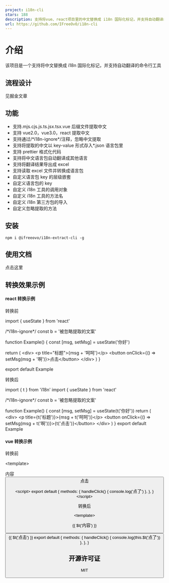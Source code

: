 ```yaml
---
project: i18n-cli
stars: 188
description: 支持将vue、react项目里的中文替换成 i18n 国际化标记，并支持自动翻译的命令行工具
url: https://github.com/IFreeOvO/i18n-cli
---
```


介绍
==

该项目是一个支持将中文替换成 i18n 国际化标记，并支持自动翻译的命令行工具

流程设计
----

见掘金文章

功能
--

-   支持.mjs.cjs.js.ts.jsx.tsx.vue 后缀文件提取中文
-   支持 vue2.0，vue3.0，react 提取中文
-   支持通过/\*i18n-ignore\*/注释，忽略中文提取
-   支持将提取的中文以 key-value 形式存入\*.json 语言包里
-   支持 prettier 格式化代码
-   支持将中文语言包自动翻译成其他语言
-   支持将翻译结果导出成 excel
-   支持读取 excel 文件并转换成语言包
-   自定义语言包 key 的层级嵌套
-   自定义语言包的 key
-   自定义 i18n 工具的调用对象
-   自定义 i18n 工具的方法名
-   自定义 i18n 第三方包的导入
-   自定义忽略提取的方法

安装
--

```
npm i @ifreeovo/i18n-extract-cli -g
```

使用文档
----

点击这里

转换效果示例
------

#### react 转换示例

转换前

import { useState } from 'react'

/\*i18n-ignore\*/
const b \= '被忽略提取的文案'

function Example() {
  const \[msg, setMsg\] \= useState('你好')

  return (
    <div\>
      <p title\="标题"\>{msg + '呵呵'}</p\>
      <button onClick\={() \=> setMsg(msg + '啊')}\>点击</button\>
    </div\>
  )
}

export default Example

转换后

import { t } from 'i18n'
import { useState } from 'react'

/\*i18n-ignore\*/
const b \= '被忽略提取的文案'

function Example() {
  const \[msg, setMsg\] \= useState(t('你好'))
  return (
    <div\>
      <p title\={t('标题')}\>{msg + t('呵呵')}</p\>
      <button onClick\={() \=> setMsg(msg + t('啊'))}\>{t('点击')}</button\>
    </div\>
  )
}
export default Example

#### vue 转换示例

转换前

<template\>
  <div :label\="'标签'" :title\="1 + '标题'"\>
    <p title\="测试注释"\>内容</p\>
    <button @click\="handleClick('信息')"\>点击</button\>
  </div\>
</template\>

<script\>
export default {
  methods: {
    handleClick() {
      console.log('点了')
    },
  },
}
</script\>

转换后

<template\>
  <div :label\="$t('标签')" :title\="1 + $t('标题')"\>
    <p :title\="$t('测试注释')"\>{{ $t('内容') }}</p\>
    <button @click\="handleClick($t('信息'))"\>{{ $t('点击') }}</button\>
  </div\>
</template\>
<script\>
export default {
  methods: {
    handleClick() {
      console.log(this.$t('点了'))
    },
  },
}
</script\>

开源许可证
-----

MIT
